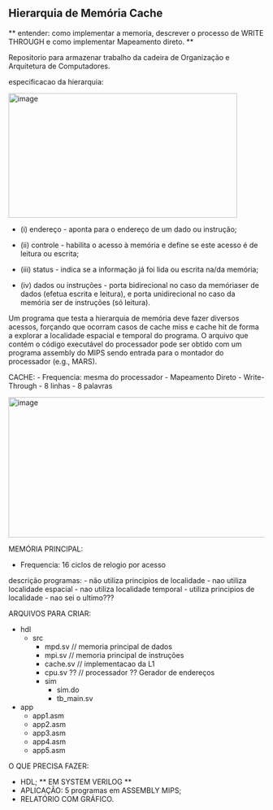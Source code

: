 ## Hierarquia de Memória Cache
** entender: como implementar a memoria, descrever o processo de WRITE THROUGH e como implementar Mapeamento direto. **

Repositorio para armazenar trabalho da cadeira de Organização e Arquitetura de Computadores.

especificacao da hierarquia:

<img width="450" height="245" alt="image" src="https://github.com/user-attachments/assets/bef884db-0b65-449d-bb8b-ec7e860833b0" />

- (i) endereço - aponta para o endereço de um dado ou instrução;
  
- (ii) controle - habilita o acesso à memória e define se este acesso é de leitura ou escrita;
  
- (iii) status - indica se a informação já foi lida ou escrita na/da memória;

- (iv) dados ou instruções - porta bidirecional no caso da memóriaser de dados (efetua escrita e leitura), e porta unidirecional no caso da memória ser de instruções (só leitura).

Um programa que testa a hierarquia de memória deve fazer diversos acessos, forçando que ocorram casos de cache miss e cache hit de forma a explorar a localidade espacial e temporal do programa. O arquivo que contém o código executável do processador pode ser obtido com um programa assembly do MIPS sendo entrada para o montador do processador (e.g., MARS).

CACHE:
    - Frequencia: mesma do processador
    - Mapeamento Direto 
    - Write-Through
    - 8 linhas
    - 8 palavras
    

<img width="542" height="276" alt="image" src="https://github.com/user-attachments/assets/98ed2e4e-309c-40a2-95fb-adb006452ab2" />

MEMÓRIA PRINCIPAL:
   - Frequencia: 16 ciclos de relogio por acesso

descrição programas:
    - não utiliza principios de localidade
    - nao utiliza localidade espacial
    - nao utiliza localidade temporal
    - utiliza principios de localidade
    - nao sei o ultimo???


  ARQUIVOS PARA CRIAR:
  - hdl
    - src
        - mpd.sv // memoria principal de dados
        - mpi.sv // memoria principal de instruções
        - cache.sv // implementacao da L1
        - cpu.sv ?? // processador ?? Gerador de endereços
      - sim
        - sim.do
        - tb_main.sv
  - app
    - app1.asm
    - app2.asm
    - app3.asm
    - app4.asm
    - app5.asm

O QUE PRECISA FAZER:
  - HDL; ** EM SYSTEM VERILOG **
  - APLICAÇÂO: 5 programas em ASSEMBLY MIPS;
  - RELATÓRIO COM GRÁFICO.

